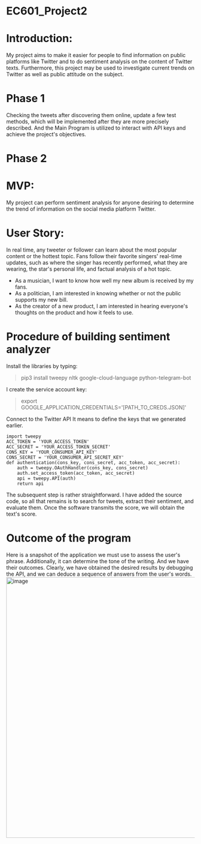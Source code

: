 # EC601_Project2

# Introduction:

My project aims to make it easier for people to find information on public platforms like Twitter and to do sentiment analysis on the content of Twitter texts. Furthermore, this project may be used to investigate current trends on Twitter as well as public attitude on the subject.





# Phase 1

Checking the tweets after discovering them online, update a few test methods, which will be implemented after they are more precisely described. And the Main Program is utilized to interact with API keys and achieve the project's objectives.

# Phase 2
# MVP:
My project can perform sentiment analysis for anyone desiring to determine the trend of information on the social media platform Twitter.
# User Story:
In real time, any tweeter or follower can learn about the most popular content or the hottest topic. Fans follow their favorite singers' real-time updates, such as where the singer has recently performed, what they are wearing, the star's personal life, and factual analysis of a hot topic.

+ As a musician, I want to know how well my new album is received by my fans.
+ As a politician, I am interested in knowing whether or not the public supports my new bill.
+ As the creator of a new product, I am interested in hearing everyone's thoughts on the product and how it feels to use.
# Procedure of building sentiment analyzer
Install the libraries by typing:
>pip3 install tweepy nltk google-cloud-language python-telegram-bot

I create the service account key:
>export GOOGLE_APPLICATION_CREDENTIALS='[PATH_TO_CREDS.JSON]'

Connect to the Twitter API
It means to define the keys that we generated earlier.
```
import tweepy
ACC_TOKEN = 'YOUR_ACCESS_TOKEN'
ACC_SECRET = 'YOUR_ACCESS_TOKEN_SECRET'
CONS_KEY = 'YOUR_CONSUMER_API_KEY'
CONS_SECRET = 'YOUR_CONSUMER_API_SECRET_KEY'
def authentication(cons_key, cons_secret, acc_token, acc_secret):
    auth = tweepy.OAuthHandler(cons_key, cons_secret)
    auth.set_access_token(acc_token, acc_secret)
    api = tweepy.API(auth)
    return api
```
The subsequent step is rather straightforward. I have added the source code, so all that remains is to search for tweets, extract their sentiment, and evaluate them. Once the software transmits the score, we will obtain the text's score.

# Outcome of the program
Here is a snapshot of the application we must use to assess the user's phrase. Additionally, it can determine the tone of the writing. And we have their outcomes. Clearly, we have obtained the desired results by debugging the API, and we can deduce a sequence of answers from the user's words.
<img width="695" alt="image" src="https://user-images.githubusercontent.com/112965000/196082636-47e20e14-fa9a-4dc9-a2eb-55bf80904bb4.png">


